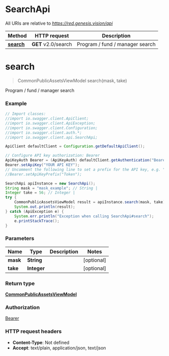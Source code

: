 # SearchApi

All URIs are relative to *https://red.genesis.vision/api*

Method | HTTP request | Description
------------- | ------------- | -------------
[**search**](SearchApi.md#search) | **GET** v2.0/search | Program / fund / manager search

<a name="search"></a>
# **search**
> CommonPublicAssetsViewModel search(mask, take)

Program / fund / manager search

### Example
```java
// Import classes:
//import io.swagger.client.ApiClient;
//import io.swagger.client.ApiException;
//import io.swagger.client.Configuration;
//import io.swagger.client.auth.*;
//import io.swagger.client.api.SearchApi;

ApiClient defaultClient = Configuration.getDefaultApiClient();

// Configure API key authorization: Bearer
ApiKeyAuth Bearer = (ApiKeyAuth) defaultClient.getAuthentication("Bearer");
Bearer.setApiKey("YOUR API KEY");
// Uncomment the following line to set a prefix for the API key, e.g. "Token" (defaults to null)
//Bearer.setApiKeyPrefix("Token");

SearchApi apiInstance = new SearchApi();
String mask = "mask_example"; // String | 
Integer take = 56; // Integer | 
try {
    CommonPublicAssetsViewModel result = apiInstance.search(mask, take);
    System.out.println(result);
} catch (ApiException e) {
    System.err.println("Exception when calling SearchApi#search");
    e.printStackTrace();
}
```

### Parameters

Name | Type | Description  | Notes
------------- | ------------- | ------------- | -------------
 **mask** | **String**|  | [optional]
 **take** | **Integer**|  | [optional]

### Return type

[**CommonPublicAssetsViewModel**](CommonPublicAssetsViewModel.md)

### Authorization

[Bearer](../README.md#Bearer)

### HTTP request headers

 - **Content-Type**: Not defined
 - **Accept**: text/plain, application/json, text/json


